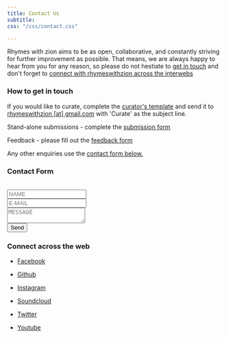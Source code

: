 ```yaml
---
title: Contact Us
subtitle: 
css: "/css/contact.css"

---
```

Rhymes with zion aims to be as open, collaborative, and constantly striving for further improvement as possible. That means, we are always happy to hear from you for any reason, so please do not hestiate to [get in touch](#how-to-get-in-touch) and don't forget to [connect with rhymeswithzion across the interwebs](#connect-across-the-web)

### How to get in touch

If you would like to curate, complete the <a href="https://docs.google.com/document/d/1u7PoI3MD21fb0GxSsZyfxVKJhmEE8eP3cbyBOWyufss" target="_blank">curator's template</a> and send it to <a href="mailto:rhymeswithzion@gmail.com" target="_blank">rhymeswithzion [at] gmail.com</a> with 'Curate' as the subject line. 

Stand-alone submissions - complete the <a href="https://rwz.io/submissions">submission form</a>

Feedback - please fill out the <a href="https://rwz.io/feedback">feedback form</a>

Any other enquiries use the [contact form below.](#contact-form) 

### Contact Form

<form id="form" class="topBefore" action="https://formspree.io/rhymeswithzion@gmail.com"
      method="POST">
	<br>	
		  <input id="name" type="text" placeholder="NAME" name="name">
	<br>
	<input id="email" type="text" placeholder="E-MAIL" name="email">
	<br>
	<textarea id="message" type="text" placeholder="MESSAGE" name="message"></textarea>
  <br>
  <input id="submit" type="submit" value="Send">
  
</form>

### Connect across the web

*  <a class="fa fa-facebook" href="https://facebook.com/rhymeswithzion" target="_blank">Facebook</a>

*  <a class="fa fa-github" href="https://github.com/rhymeswithzion" target="_blank">Github</a>

*  <a class="fa fa-instagram" href="https://instagram.com/rhymeswithzion" target="_blank">Instagram</a>

*  <a class="fa fa-soundcloud" href="https://soundcloud.com/rhymeswithzion" target="_blank">Soundcloud</a>

*  <a class="fa fa-twitter" href="https://twitter.com/rhymeswithzion" target="_blank">Twitter</a>

*  <a class="fa fa-youtube" href="https://www.youtube.com/channel/UCdh4VkJeIQRJulkKqEFQwsA" target="_blank">Youtube</a>
